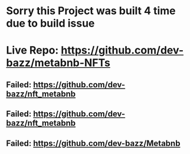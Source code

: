 # Sorry this Project was built 4 time due to build issue

# Live Repo: https://github.com/dev-bazz/metabnb-NFTs
## Failed: https://github.com/dev-bazz/nft_metabnb
## Failed: https://github.com/dev-bazz/nft_metabnb
## Failed: https://github.com/dev-bazz/Metabnb

